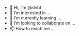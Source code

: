 - 👋 Hi, I’m @slvht
- 👀 I’m interested in ...
- 🌱 I’m currently learning ...
- 💞️ I’m looking to collaborate on ...
- 📫 How to reach me ...

<!---
slvht/slvht is a ✨ special ✨ repository because its `README.md` (this file) appears on your GitHub profile.
You can click the Preview link to take a look at your changes.
--->
